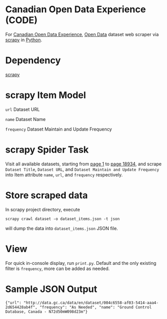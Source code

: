 Canadian Open Data Experience (CODE)
====

For [Canadian Open Data Experience][1], [Open Data][2] dataset web scraper via [scrapy][3] in [Python][4].

Dependency
====
[scrapy][3]

scrapy Item Model
====
`url` Dataset URL

`name` Dataset Name

`frequency` Dataset Maintain and Update Frequency

scrapy Spider Task
====
Visit all available datasets, starting from [page 1][5] to [page 18934][6], and scrape `Dataset Title`, `Dataset URL`, and `Dataset Maintain and Update Frequency` into Item attribute `name`, `url`, and `frequency` respectively. 

Store scraped data
====
In scrapy project directory, execute

`scrapy crawl dataset -o dataset_items.json -t json`

will dump the data into `dataset_items.json` JSON file.

View
====
For quick in-console display, run `print.py`. Default and the only existing filter is `frequency`, more can be added as needed.

Sample JSON Output
====
`{"url": "http://data.gc.ca/data/en/dataset/004c6558-af03-5414-aaa4-2d654428ab4f", "frequency": "As Needed", "name": "Ground Control Database, Canada - N72d50mW098d23m"}`

[1]: https://canadianopendataexperience.com/ "Canadian Open Data Experience"
[2]: http://data.gc.ca/eng/showcase "Canada Open Data"
[3]: http://scrapy.org/ "scrapy"
[4]: http://python.org/ "Python"
[5]: http://data.gc.ca/data/en/dataset?q=&sort=title_string+asc&page=1 "Dataset Page 1"
[6]: http://data.gc.ca/data/en/dataset?q=&sort=title_string+asc&page=18934 "Dataset Page 18934"
